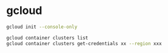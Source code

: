 # gcloud

```bash
gcloud init --console-only

gcloud container clusters list
gcloud container clusters get-credentials xx --region xxx
```
